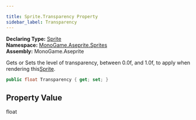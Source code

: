 ```yaml
---

title: Sprite.Transparency Property
sidebar_label: Transparency
---
```

**Declaring Type:** [Sprite](../)  
**Namespace:** [MonoGame.Aseprite.Sprites](../../)  
**Assembly:** MonoGame.Aseprite

Gets or Sets the level of transparency, between 0.0f, and 1.0f, to apply when rendering this[Sprite](../).

```csharp
public float Transparency { get; set; }
```

## Property Value

float


